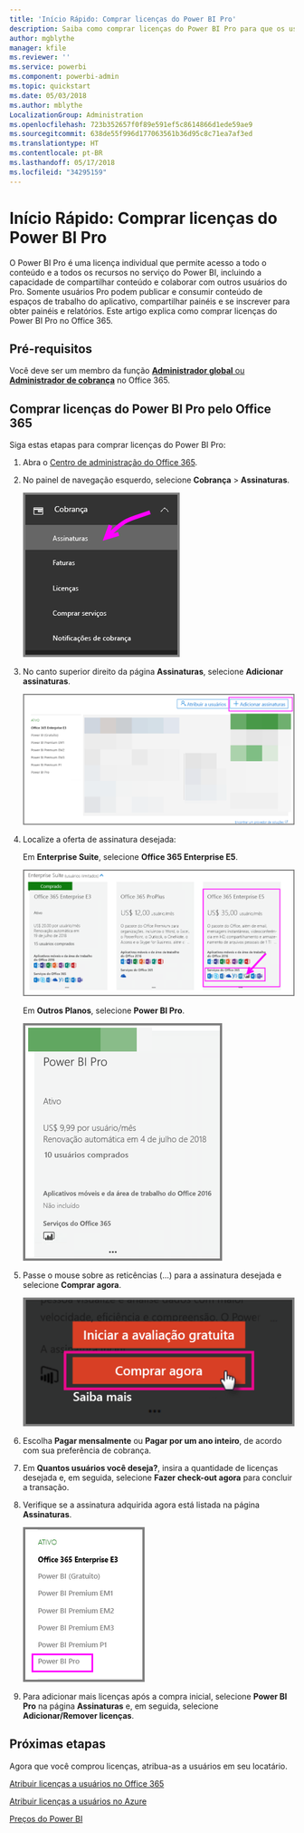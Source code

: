 ```yaml
---
title: 'Início Rápido: Comprar licenças do Power BI Pro'
description: Saiba como comprar licenças do Power BI Pro para que os usuários possam acessar todo o conteúdo e todos os recursos no serviço do Power BI.
author: mgblythe
manager: kfile
ms.reviewer: ''
ms.service: powerbi
ms.component: powerbi-admin
ms.topic: quickstart
ms.date: 05/03/2018
ms.author: mblythe
LocalizationGroup: Administration
ms.openlocfilehash: 723b352657f0f89e591ef5c8614866d1ede59ae9
ms.sourcegitcommit: 638de55f996d177063561b36d95c8c71ea7af3ed
ms.translationtype: HT
ms.contentlocale: pt-BR
ms.lasthandoff: 05/17/2018
ms.locfileid: "34295159"
---
```

# <a name="quickstart-purchase-power-bi-pro-licenses"></a>Início Rápido: Comprar licenças do Power BI Pro

O Power BI Pro é uma licença individual que permite acesso a todo o conteúdo e a todos os recursos no serviço do Power BI, incluindo a capacidade de compartilhar conteúdo e colaborar com outros usuários do Pro. Somente usuários Pro podem publicar e consumir conteúdo de espaços de trabalho do aplicativo, compartilhar painéis e se inscrever para obter painéis e relatórios. Este artigo explica como comprar licenças do Power BI Pro no Office 365.


## <a name="prerequisites"></a>Pré-requisitos

Você deve ser um membro da função [**Administrador global** ou **Administrador de cobrança**](https://support.office.com/article/about-office-365-admin-roles-da585eea-f576-4f55-a1e0-87090b6aaa9d?ui=en-US&rs=en-US&ad=US) no Office 365. 


## <a name="purchase-power-bi-pro-licenses-through-office-365"></a>Comprar licenças do Power BI Pro pelo Office 365

Siga estas etapas para comprar licenças do Power BI Pro:

1. Abra o [Centro de administração do Office 365](https://portal.office.com/adminportal/home#/homepage).

2. No painel de navegação esquerdo, selecione **Cobrança** > **Assinaturas**.

    ![Painel de navegação](media/service-admin-purchasing-power-bi-pro/service-purchasing-power-bi-pro/service-purchasing-power-bi-pro-01.png)

3. No canto superior direito da página **Assinaturas**, selecione **Adicionar assinaturas**.

    ![Assinatura](media/service-admin-purchasing-power-bi-pro/service-purchasing-power-bi-pro/service-purchasing-power-bi-pro-02.png)

4. Localize a oferta de assinatura desejada:

    Em **Enterprise Suite**, selecione **Office 365 Enterprise E5**.

    ![Assinatura do Office E5](media/service-admin-purchasing-power-bi-pro/service-purchasing-power-bi-pro/service-purchasing-power-bi-pro-03.png)

    Em **Outros Planos**, selecione **Power BI Pro**.

    ![Assinatura do Power BI](media/service-admin-purchasing-power-bi-pro/service-purchasing-power-bi-pro/service-purchasing-power-bi-pro-04.png)

5. Passe o mouse sobre as reticências (...) para a assinatura desejada e selecione **Comprar agora**.

    ![Comprar agora](media/service-admin-purchasing-power-bi-pro/service-purchasing-power-bi-pro/service-purchasing-power-bi-pro-05.png)

6. Escolha **Pagar mensalmente** ou **Pagar por um ano inteiro**, de acordo com sua preferência de cobrança.

7. Em **Quantos usuários você deseja?**, insira a quantidade de licenças desejada e, em seguida, selecione **Fazer check-out agora** para concluir a transação.

8. Verifique se a assinatura adquirida agora está listada na página **Assinaturas**.

   ![Assinatura adquirida](media/service-admin-purchasing-power-bi-pro/service-purchasing-power-bi-pro/service-purchasing-power-bi-pro-06.png)

9. Para adicionar mais licenças após a compra inicial, selecione **Power BI Pro** na página **Assinaturas** e, em seguida, selecione **Adicionar/Remover licenças**.


## <a name="next-steps"></a>Próximas etapas

Agora que você comprou licenças, atribua-as a usuários em seu locatário.

[Atribuir licenças a usuários no Office 365](service-admin-assigning-power-bi-pro-licenses.md)

[Atribuir licenças a usuários no Azure](service-admin-assigning-power-bi-pro-licenses-azure.md)

[Preços do Power BI](https://powerbi.microsoft.com/en-us/pricing/)
